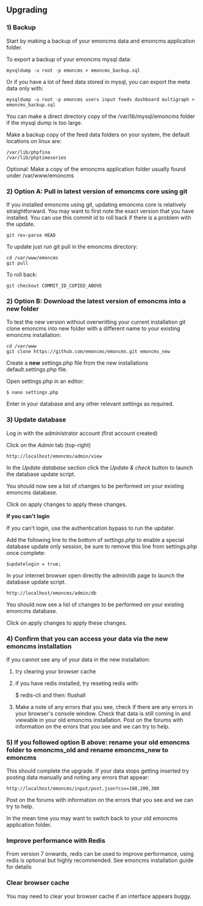 ## Upgrading

### 1) Backup

Start by making a backup of your emoncms data and emoncms application folder.

To export a backup of your emoncms mysql data: 

    mysqldump -u root -p emoncms > emoncms_backup.sql
    
Or if you have a lot of feed data stored in mysql, you can export the meta data only with:
    
    mysqldump -u root -p emoncms users input feeds dashboard multigraph > emoncms_backup.sql
    
You can make a direct directory copy of the /var/lib/mysql/emoncms folder if the mysql dump is too large.

Make a backup copy of the feed data folders on your system, the default locations on linux are:

    /var/lib/phpfina
    /var/lib/phptimeseries

Optional: Make a copy of the emoncms application folder usually found under /var/www/emoncms

### 2) Option A: Pull in latest version of emoncms core using git

If you installed emoncms using git, updating emoncms core is relatively straightforward. You may want to first note the exact version that you have installed. You can use this commit id to roll back if there is a problem with the update.

    git rev-parse HEAD

To update just run git pull in the emoncms directory:

    cd /var/www/emoncms
    git pull
    
To roll back:

    git checkout COMMIT_ID_COPIED_ABOVE   

### 2) Option B: Download the latest version of emoncms into a new folder

To test the new version without overwritting your current installation git clone emoncms into new folder with a different name to your existing emoncms installation:

    cd /var/www
    git clone https://github.com/emoncms/emoncms.git emoncms_new 

Create a **new** settings.php file from the new installations default.settings.php file.

Open settings.php in an editor:

    $ nano settings.php

Enter in your database and any other relevant settings as required.

### 3) Update database

Log in with the administrator account (first account created)

Click on the *Admin* tab (top-right)
    
    http://localhost/emoncms/admin/view
    
In the *Update database* section click the *Update & check* button to launch the database update script.

You should now see a list of changes to be performed on your existing emoncms database.

Click on apply changes to apply these changes.

**If you can't login**

If you can't login, use the authentication bypass to run the updater.

Add the following line to the bottom of *settings.php* to enable a special database update only session, be sure to remove this line from settings.php once complete:

    $updatelogin = true;
    
In your internet browser open directly the admin/db page to launch the database update script.

    http://localhost/emoncms/admin/db
    
You should now see a list of changes to be performed on your existing emoncms database.

Click on apply changes to apply these changes.

### 4) Confirm that you can access your data via the new emoncms installation

If you cannot see any of your data in the new installation:

1) try clearing your browser cache
2) if you have redis installed, try reseting redis with:
        
    $ redis-cli and then: flushall

3) Make a note of any errors that you see, check if there are any errors in your browser's console window. Check that data is still coming in and viewable in your old emoncms installation. Post on the forums with information on the errors that you see and we can try to help.

### 5) If you followed option B above: rename your old emoncms folder to emoncms_old and rename emoncms_new to emoncms

This should complete the upgrade. If your data stops getting inserted try posting data manually and noting any errors that appear:

    http://localhost/emoncms/input/post.json?csv=100,200,300

Post on the forums with information on the errors that you see and we can try to help.

In the mean time you may want to switch back to your old emoncms application folder.

### Improve performance with Redis

From version 7 onwards, redis can be used to improve performance, using redis is optional but highly recommended. See emoncms installation guide for details

### Clear browser cache

You may need to clear your browser cache if an interface appears buggy.
